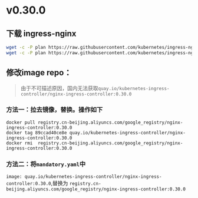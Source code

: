 # v0.30.0

## 下载 ingress-nginx

```bash
wget -c -P plan https://raw.githubusercontent.com/kubernetes/ingress-nginx/nginx-0.30.0/deploy/static/provider/baremetal/service-nodeport.yaml
wget -c -P plan https://raw.githubusercontent.com/kubernetes/ingress-nginx/nginx-0.30.0/deploy/static/mandatory.yaml 
```

## 修改image repo：

> 由于不可描述原因，国内无法获取`quay.io/kubernetes-ingress-controller/nginx-ingress-controller:0.30.0`

### 方法一：拉去镜像，替换。操作如下

```
docker pull registry.cn-beijing.aliyuncs.com/google_registry/nginx-ingress-controller:0.30.0
docker tag 89ccad40ce8e quay.io/kubernetes-ingress-controller/nginx-ingress-controller:0.30.0
docker rmi  registry.cn-beijing.aliyuncs.com/google_registry/nginx-ingress-controller:0.30.0
```

### 方法二：将`mandatory.yaml`中

`image: quay.io/kubernetes-ingress-controller/nginx-ingress-controller:0.30.0`,替换为
`registry.cn-beijing.aliyuncs.com/google_registry/nginx-ingress-controller:0.30.0`

